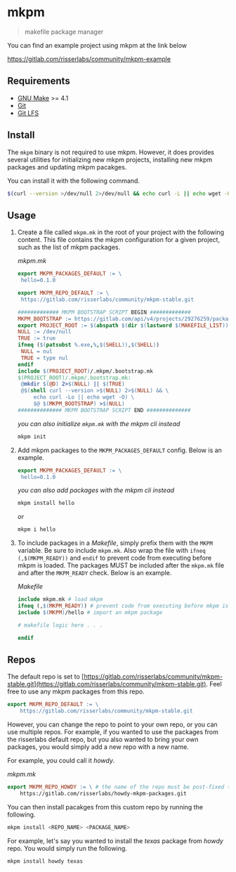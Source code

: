 # mkpm

> makefile package manager

You can find an example project using mkpm at the link below

https://gitlab.com/risserlabs/community/mkpm-example

## Requirements

* [GNU Make](https://www.gnu.org/software/make) >= 4.1
* [Git](https://git-scm.com)
* [Git LFS](https://git-lfs.com)

## Install

The `mkpm` binary is not required to use mkpm. However, it does provides several utilities for
initializing new mkpm projects, installing new mkpm packages and updating mkpm pacakges.

You can install it with the following command.

```sh
$(curl --version >/dev/null 2>/dev/null && echo curl -L || echo wget -O-) https://gitlab.com/risserlabs/community/mkpm/-/raw/main/install.sh 2>/dev/null | sh
```

## Usage

1. Create a file called `mkpm.mk` in the root of your project
   with the following content. This file contains the mkpm
   configuration for a given project, such as the list of
   mkpm packages.

   _mkpm.mk_

   ```makefile
   export MKPM_PACKAGES_DEFAULT := \
   	hello=0.1.0

   export MKPM_REPO_DEFAULT := \
   	https://gitlab.com/risserlabs/community/mkpm-stable.git

   ############# MKPM BOOTSTRAP SCRIPT BEGIN #############
   MKPM_BOOTSTRAP := https://gitlab.com/api/v4/projects/29276259/packages/generic/mkpm/0.3.0/bootstrap.mk
   export PROJECT_ROOT := $(abspath $(dir $(lastword $(MAKEFILE_LIST))))
   NULL := /dev/null
   TRUE := true
   ifneq ($(patsubst %.exe,%,$(SHELL)),$(SHELL))
   	NULL = nul
   	TRUE = type nul
   endif
   include $(PROJECT_ROOT)/.mkpm/.bootstrap.mk
   $(PROJECT_ROOT)/.mkpm/.bootstrap.mk:
   	@mkdir $(@D) 2>$(NULL) || $(TRUE)
   	@$(shell curl --version >$(NULL) 2>$(NULL) && \
   		echo curl -Lo || echo wget -O) \
   		$@ $(MKPM_BOOTSTRAP) >$(NULL)
   ############## MKPM BOOTSTRAP SCRIPT END ##############
   ```

   _you can also initialize `mkpm.mk` with the mkpm cli instead_

   ```sh
   mkpm init
   ```

2. Add mkpm packages to the `MKPM_PACKAGES_DEFAULT` config. Below is an example.

   ```makefile
   export MKPM_PACKAGES_DEFAULT := \
   	hello=0.1.0
   ```

   _you can also add packages with the mkpm cli instead_

   ```sh
   mkpm install hello
   ```

   _or_

   ```sh
   mkpm i hello
   ```

3. To include packages in a _Makefile_, simply prefix them with the `MKPM`
   variable. Be sure to include `mkpm.mk`. Also wrap the file with `ifneq (,$(MKPM_READY))`
   and `endif` to prevent code from executing before mkpm is loaded. The packages MUST be included
   after the `mkpm.mk` file and after the `MKPM_READY` check. Below is an example.

   _Makefile_

   ```makefile
   include mkpm.mk # load mkpm
   ifneq (,$(MKPM_READY)) # prevent code from executing before mkpm is ready
   include $(MKPM)/hello # import an mkpm package

   # makefile logic here . . .

   endif
   ```

## Repos

The default repo is set to [https://gitlab.com/risserlabs/community/mkpm-stable.git](https://gitlab.com/risserlabs/community/mkpm-stable.git). Feel free to use any mkpm packages from this repo.

```makefile
export MKPM_REPO_DEFAULT := \
	https://gitlab.com/risserlabs/community/mkpm-stable.git
```

However, you can change the repo to point to your own repo, or you can use multiple repos.
For example, if you wanted to use the packages from the risserlabs default repo, but you
also wanted to bring your own packages, you would simply add a new repo with a new name.

For example, you could call it _howdy_.

_mkpm.mk_
```makefile
export MKPM_REPO_HOWDY := \ # the name of the repo must be post-fixed to the end in all caps
	https://gitlab.com/risserlabs/howdy-mkpm-packages.git
```

You can then install pacakges from this custom repo by running the following.

```sh
mkpm install <REPO_NAME> <PACKAGE_NAME>
```

For example, let's say you wanted to install the _texas_ package from _howdy_ repo. You would
simply run the following.

```sh
mkpm install howdy texas
```
